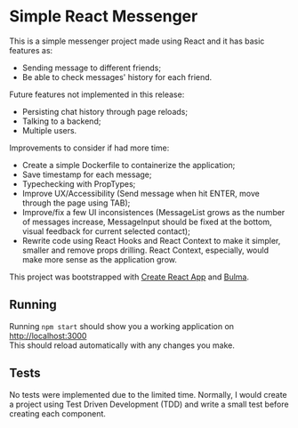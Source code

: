 # Simple React Messenger

This is a simple messenger project made using React and it has basic features as: 
- Sending message to different friends;
- Be able to check messages' history for each friend.

Future features not implemented in this release:
- Persisting chat history through page reloads;
- Talking to a backend;
- Multiple users.

Improvements to consider if had more time:
- Create a simple Dockerfile to containerize the application;
- Save timestamp for each message;
- Typechecking with PropTypes;
- Improve UX/Accessibility (Send message when hit ENTER, move through the page using TAB);
- Improve/fix a few UI inconsistences (MessageList grows as the number of messages increase, MessageInput should be fixed at the bottom, visual feedback for current selected contact);
- Rewrite code using React Hooks and React Context to make it simpler, smaller and remove props drilling. React Context, especially, would make more sense as the application grow.

This project was bootstrapped with [Create React App](https://github.com/facebook/create-react-app) and [Bulma](https://react-bulma.dev/en/).

## Running

Running `npm start` should show you a working application on [http://localhost:3000](http://localhost:3000)  
This should reload automatically with any changes you make.

## Tests

No tests were implemented due to the limited time. Normally, I would create a project using Test Driven Development (TDD) and write a small test before creating each component.
